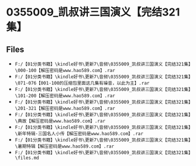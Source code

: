 # 0355009_凯叔讲三国演义【完结321集】

## Files

- `F:/【01分类书籍】\kindle好书\更新7\音频\0355009_凯叔讲三国演义【完结321集】\000-100【解压密码是www.hao589.com】.rar`
- `F:/【01分类书籍】\kindle好书\更新7\音频\0355009_凯叔讲三国演义【完结321集】\071-076【001-100的压缩包里面这几集有噪音，以此为主】.rar`
- `F:/【01分类书籍】\kindle好书\更新7\音频\0355009_凯叔讲三国演义【完结321集】\101-200【解压密码是www.hao589.com】.rar`
- `F:/【01分类书籍】\kindle好书\更新7\音频\0355009_凯叔讲三国演义【完结321集】\201-321【解压密码是www.hao589.com】.rar`
- `F:/【01分类书籍】\kindle好书\更新7\音频\0355009_凯叔讲三国演义【完结321集】\典故【解压密码是www.hao589.com】.rar`
- `F:/【01分类书籍】\kindle好书\更新7\音频\0355009_凯叔讲三国演义【完结321集】\新年特辑·三国名人小传【解压密码是www.hao589.com】.rar`
- `F:/【01分类书籍】\kindle好书\更新7\音频\0355009_凯叔讲三国演义【完结321集】\暑期特辑【解压密码是www.hao589.com】.rar`
- `F:/【01分类书籍】\kindle好书\更新7\音频\0355009_凯叔讲三国演义【完结321集】\files.md`
